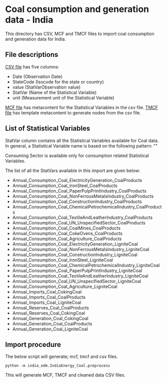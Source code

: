 # Coal consumption and generation data - India

This directory has CSV, MCF and TMCF files to import coal consumption and generation data for India.

## File descriptions

[CSV file](./IndiaEnergy_Coal.csv) has five columns:
- Date (Observation Date)
- StateCode (Isocode for the state or country)
- value (StatVarObservation value)
- StatVar (Name of the Statistical Variable)
- unit (Measurement unit of the Statistical Variable)

[MCF file](./IndiaEnergy_Coal.mcf) has metacontent for the Statistical Variables in the csv file. [TMCF file](./IndiaEnergy_Coal.tmcf) has template metacontent to generate nodes from the csv file.

## List of Statistical Variables

StatVar column contains all the Statistical Variables available for Coal data. In general, a Statistical Variable name is based on the following pattern:
"<Periodicity>_<MeasuredProperty>_<EnergyCategory>_<ConsumingSector>_<EnergySource>"

Consuming Sector is available only for consumption related Statistical Variables.

The list of all the StatVars available in this import are given below:
- Annual_Consumption_Coal_ElectricityGeneration_CoalProducts
- Annual_Consumption_Coal_IronSteel_CoalProducts
- Annual_Consumption_Coal_PaperPulpPrintIndustry_CoalProducts
- Annual_Consumption_Coal_NonFerrousMetalsIndustry_CoalProducts
- Annual_Consumption_Coal_ConstructionIndustry_CoalProducts
- Annual_Consumption_Coal_ChemicalPetrochemicalIndustry_CoalProducts
- Annual_Consumption_Coal_TextileAndLeatherIndustry_CoalProducts
- Annual_Consumption_Coal_UN_UnspecifiedSector_CoalProducts
- Annual_Consumption_Coal_CoalMines_CoalProducts
- Annual_Consumption_Coal_CokeOvens_CoalProducts
- Annual_Consumption_Coal_Agriculture_CoalProducts
- Annual_Consumption_Coal_ElectricityGeneration_LigniteCoal
- Annual_Consumption_Coal_NonFerrousMetalsIndustry_LigniteCoal
- Annual_Consumption_Coal_ConstructionIndustry_LigniteCoal
- Annual_Consumption_Coal_IronSteel_LigniteCoal
- Annual_Consumption_Coal_ChemicalPetrochemicalIndustry_LigniteCoal
- Annual_Consumption_Coal_PaperPulpPrintIndustry_LigniteCoal
- Annual_Consumption_Coal_TextileAndLeatherIndustry_LigniteCoal
- Annual_Consumption_Coal_UN_UnspecifiedSector_LigniteCoal
- Annual_Consumption_Coal_Agriculture_LigniteCoal
- Annual_Imports_Coal_CokingCoal
- Annual_Imports_Coal_CoalProducts
- Annual_Imports_Coal_LigniteCoal
- Annual_Reserves_Coal_CoalProducts
- Annual_Reserves_Coal_CokingCoal
- Annual_Generation_Coal_CokingCoal
- Annual_Generation_Coal_CoalProducts
- Annual_Generation_Coal_LigniteCoal

## Import procedure

The below script will generate; mcf, tmcf and csv files.

`python -m india_edm.IndiaEnergy_Coal.preprocess`

This will generate MCF, TMCF and cleaned data CSV files.